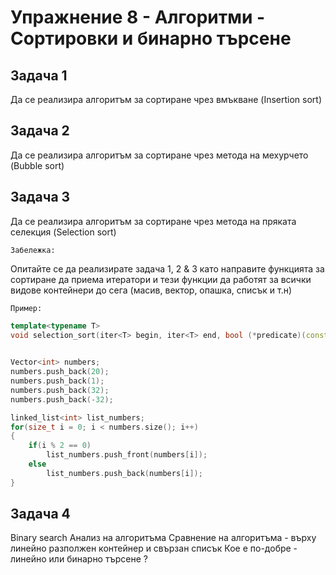 # Упражнение 8 - Алгоритми - Сортировки и бинарно търсене

## Задача 1
Да се реализира алгоритъм за сортиране чрез вмъкване (Insertion sort)

## Задача 2
Да се реализира алгоритъм за сортиране чрез метода на мехурчето (Bubble sort)

## Задача 3
Да се реализира алгоритъм за сортиране чрез метода на пряката селекция (Selection sort)

`Забележка:`

Опитайте се да реализирате задача 1, 2 & 3 като направите функцията за сортиране да
приема итератори и тези функции да работят за всички видове контейнери до сега (масив, вектор, опашка, списък и т.н)

`Пример:`
```C++
template<typename T>
void selection_sort(iter<T> begin, iter<T> end, bool (*predicate)(const T&, const T&) = nullptr); // If predicate is nullptr
                                                                                                  // try to use operator '<'

Vector<int> numbers;
numbers.push_back(20);
numbers.push_back(1);
numbers.push_back(32);
numbers.push_back(-32);

linked_list<int> list_numbers;
for(size_t i = 0; i < numbers.size(); i++)
{
    if(i % 2 == 0)
        list_numbers.push_front(numbers[i]);
    else
        list_numbers.push_back(numbers[i]);
}
```

## Задача 4
Binary search
Анализ на алгоритъма
Сравнение на алгоритъма - върху линейно разполжен контейнер и свързан списък
Кое е по-добре - линейно или бинарно търсене ?
